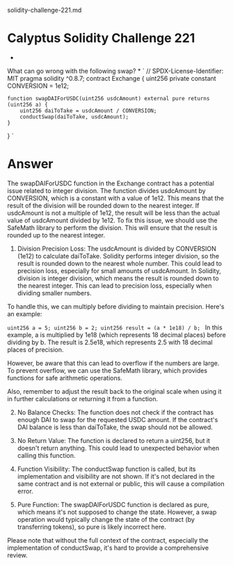 solidity-challenge-221.md

# Calyptus Solidity Challenge 221
*
What can go wrong with the following swap?
*
` // SPDX-License-Identifier: MIT
pragma solidity ^0.8.7;
contract Exchange {
    uint256 private constant CONVERSION = 1e12;

    function swapDAIForUSDC(uint256 usdcAmount) external pure returns (uint256 a) {
        uint256 daiToTake = usdcAmount / CONVERSION;
        conductSwap(daiToTake, usdcAmount);
    }
}
`
# Answer
The swapDAIForUSDC function in the Exchange contract has a potential issue related to integer division. The function divides usdcAmount by CONVERSION, which is a constant with a value of 1e12. This means that the result of the division will be rounded down to the nearest integer. If usdcAmount is not a multiple of 1e12, the result will be less than the actual value of usdcAmount divided by 1e12.
To fix this issue, we should use the SafeMath library to perform the division. This will ensure that the result is rounded up to the nearest integer. 

1. Division Precision Loss: The usdcAmount is divided by CONVERSION (1e12) to calculate daiToTake. Solidity performs integer division, so the result is rounded down to the nearest whole number. This could lead to precision loss, especially for small amounts of usdcAmount.
In Solidity, division is integer division, which means the result is rounded down to the nearest integer. This can lead to precision loss, especially when dividing smaller numbers.

To handle this, we can multiply before dividing to maintain precision. Here's an example:

`uint256 a = 5;
uint256 b = 2;
uint256 result = (a * 1e18) / b;
`
In this example, a is multiplied by 1e18 (which represents 18 decimal places) before dividing by b. The result is 2.5e18, which represents 2.5 with 18 decimal places of precision.

However, be aware that this can lead to overflow if the numbers are large. To prevent overflow, we can use the SafeMath library, which provides functions for safe arithmetic operations.

Also, remember to adjust the result back to the original scale when using it in further calculations or returning it from a function.

2. No Balance Checks: The function does not check if the contract has enough DAI to swap for the requested USDC amount. If the contract's DAI balance is less than daiToTake, the swap should not be allowed.

3. No Return Value: The function is declared to return a uint256, but it doesn't return anything. This could lead to unexpected behavior when calling this function.

4. Function Visibility: The conductSwap function is called, but its implementation and visibility are not shown. If it's not declared in the same contract and is not external or public, this will cause a compilation error.

5. Pure Function: The swapDAIForUSDC function is declared as pure, which means it's not supposed to change the state. However, a swap operation would typically change the state of the contract (by transferring tokens), so pure is likely incorrect here.

Please note that without the full context of the contract, especially the implementation of conductSwap, it's hard to provide a comprehensive review.